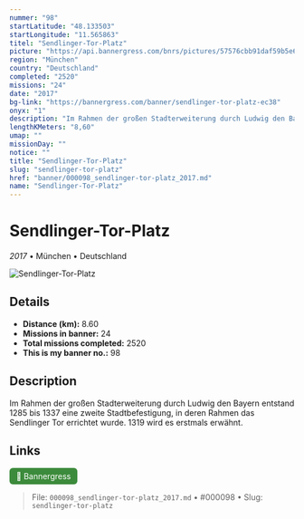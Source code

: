 ```yaml
---
nummer: "98"
startLatitude: "48.133503"
startLongitude: "11.565863"
titel: "Sendlinger-Tor-Platz"
picture: "https://api.bannergress.com/bnrs/pictures/57576cbb91daf59b5e6fe954135bc725"
region: "München"
country: "Deutschland"
completed: "2520"
missions: "24"
date: "2017"
bg-link: "https://bannergress.com/banner/sendlinger-tor-platz-ec38"
onyx: "1"
description: "Im Rahmen der großen Stadterweiterung durch Ludwig den Bayern entstand 1285 bis 1337 eine zweite Stadtbefestigung, in deren Rahmen das Sendlinger Tor errichtet wurde. 1319 wird es erstmals erwähnt."
lengthKMeters: "8,60"
umap: ""
missionDay: ""
notice: ""
title: "Sendlinger-Tor-Platz"
slug: "sendlinger-tor-platz"
href: "banner/000098_sendlinger-tor-platz_2017.md"
name: "Sendlinger-Tor-Platz"
---
```

# Sendlinger-Tor-Platz

*2017* • München • Deutschland

![Sendlinger-Tor-Platz](https://api.bannergress.com/bnrs/pictures/57576cbb91daf59b5e6fe954135bc725)



## Details
- **Distance (km):** 8.60
- **Missions in banner:** 24
- **Total missions completed:** 2520
- **This is my banner no.:** 98



## Description
Im Rahmen der großen Stadterweiterung durch Ludwig den Bayern entstand 1285 bis 1337 eine zweite Stadtbefestigung, in deren Rahmen das Sendlinger Tor errichtet wurde. 1319 wird es erstmals erwähnt.



## Links
<a href="https://bannergress.com/banner/sendlinger-tor-platz-ec38" target="_blank" style="display:inline-block;margin-right:8px;padding:6px 12px;background:#3c8b3c;color:#fff;text-decoration:none;border-radius:6px;">🔗 Bannergress</a>



> File: `000098_sendlinger-tor-platz_2017.md`
> • #000098
> • Slug: `sendlinger-tor-platz`
